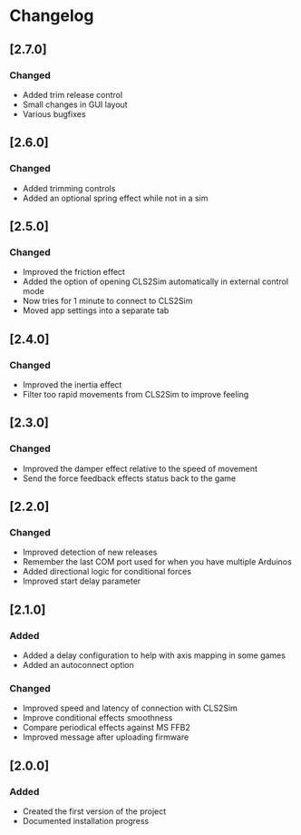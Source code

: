 # Changelog

## [2.7.0]

### Changed
- Added trim release control
- Small changes in GUI layout
- Various bugfixes

## [2.6.0]

### Changed
- Added trimming controls
- Added an optional spring effect while not in a sim

## [2.5.0]

### Changed
- Improved the friction effect
- Added the option of opening CLS2Sim automatically in external control mode
- Now tries for 1 minute to connect to CLS2Sim
- Moved app settings into a separate tab

## [2.4.0]

### Changed
- Improved the inertia effect
- Filter too rapid movements from CLS2Sim to improve feeling

## [2.3.0]

### Changed
- Improved the damper effect relative to the speed of movement
- Send the force feedback effects status back to the game

## [2.2.0]

### Changed
- Improved detection of new releases
- Remember the last COM port used for when you have multiple Arduinos
- Added directional logic for conditional forces
- Improved start delay parameter

## [2.1.0]

### Added
- Added a delay configuration to help with axis mapping in some games
- Added an autoconnect option

### Changed
- Improved speed and latency of connection with CLS2Sim
- Improve conditional effects smoothness
- Compare periodical effects against MS FFB2
- Improved message after uploading firmware

## [2.0.0]

### Added
- Created the first version of the project
- Documented installation progress
